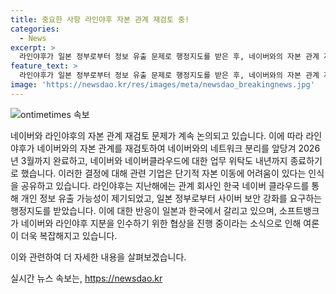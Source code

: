 ```yaml
---
title: 중요한 사항 라인야후 자본 관계 재검토 중!
categories:
  - News
excerpt: >
  라인야후가 일본 정부로부터 정보 유출 문제로 행정지도를 받은 후, 네이버와의 자본 관계 재검토를 계속 논의하기로 결정했다. 라인은 네이버와의 자본 관계를 2026년 3월까지 완료하기로 하고 네이버클라우드에 대한 업무 위탁도 내년까지 종료하기로 했다. 이에 대해 관련 보고서에는 목표 완료 시한이 명시되지 않았지만, 일본 정부는 이에 별도 반응하지 않았다. 이러한 상황에서 일본 내에서는 반대 여론이 나오고 있으며, 소프트뱅크가 네이버와 라인야후 지분을 인수하기 위한 협상을 진행한다는 소식까지 알려져 여론이 고조되고 있다.
feature_text: >
  라인야후가 일본 정부로부터 정보 유출 문제로 행정지도를 받은 후, 네이버와의 자본 관계 재검토를 계속 논의하기로 결정했다. 라인은 네이버와의 자본 관계를 2026년 3월까지 완료하기로 하고 네이버클라우드에 대한 업무 위탁도 내년까지 종료하기로 했다. 이에 대해 관련 보고서에는 목표 완료 시한이 명시되지 않았지만, 일본 정부는 이에 별도 반응하지 않았다. 이러한 상황에서 일본 내에서는 반대 여론이 나오고 있으며, 소프트뱅크가 네이버와 라인야후 지분을 인수하기 위한 협상을 진행한다는 소식까지 알려져 여론이 고조되고 있다.
image: 'https://newsdao.kr/res/images/meta/newsdao_breakingnews.jpg'
---
```


<p><img src="https://newsdao.kr/res/images/meta/newsdao_breakingnews.jpg" alt="ontimetimes 속보" /></p>

<p>네이버와 라인야후의 자본 관계 재검토 문제가 계속 논의되고 있습니다. 이에 따라 라인야후가 네이버와의 자본 관계를 재검토하여 네이버와의 네트워크 분리를 앞당겨 2026년 3월까지 완료하고, 네이버와 네이버클라우드에 대한 업무 위탁도 내년까지 종료하기로 했습니다. 이러한 결정에 대해 관련 기업은 단기적 자본 이동에 어려움이 있다는 인식을 공유하고 있습니다. 라인야후는 지난해에는 관계 회사인 한국 네이버 클라우드를 통해 개인 정보 유출 가능성이 제기되었고, 일본 정부로부터 사이버 보안 강화를 요구하는 행정지도를 받았습니다. 이에 대한 반응이 일본과 한국에서 갈리고 있으며, 소프트뱅크가 네이버와 라인야후 지분을 인수하기 위한 협상을 진행 중이라는 소식으로 인해 여론이 더욱 복잡해지고 있습니다.</p>

<p>이와 관련하여 더 자세한 내용을 살펴보겠습니다.</p>
실시간 뉴스 속보는, <a href="https://newsdao.kr" rel="dofollow">https://newsdao.kr</a>


